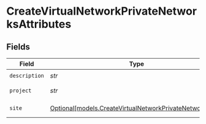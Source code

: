 # CreateVirtualNetworkPrivateNetworksAttributes


## Fields

| Field                                                                                                            | Type                                                                                                             | Required                                                                                                         | Description                                                                                                      |
| ---------------------------------------------------------------------------------------------------------------- | ---------------------------------------------------------------------------------------------------------------- | ---------------------------------------------------------------------------------------------------------------- | ---------------------------------------------------------------------------------------------------------------- |
| `description`                                                                                                    | *str*                                                                                                            | :heavy_check_mark:                                                                                               | N/A                                                                                                              |
| `project`                                                                                                        | *str*                                                                                                            | :heavy_check_mark:                                                                                               | Project ID or slug                                                                                               |
| `site`                                                                                                           | [Optional[models.CreateVirtualNetworkPrivateNetworksSite]](../models/createvirtualnetworkprivatenetworkssite.md) | :heavy_minus_sign:                                                                                               | Site ID or slug                                                                                                  |